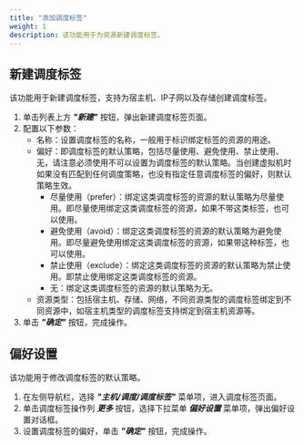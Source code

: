 ```yaml
---
title: "添加调度标签"
weight: 1
description: 该功能用于为资源新建调度标签。
---
```


## 新建调度标签

该功能用于新建调度标签，支持为宿主机、IP子网以及存储创建调度标签。

1. 单击列表上方 **_"新建"_** 按钮，弹出新建调度标签页面。
2. 配置以下参数：
    - 名称：设置调度标签的名称，一般用于标识绑定标签的资源的用途。
    - 偏好：即调度标签的默认策略，包括尽量使用、避免使用、禁止使用、无，请注意必须使用不可以设置为调度标签的默认策略。当创建虚拟机时如果没有匹配到任何调度策略，也没有指定任意调度标签的偏好，则默认策略生效。
        - 尽量使用（prefer）：绑定这类调度标签的资源的默认策略为尽量使用。即尽量使用绑定这类调度标签的资源，如果不带这类标签，也可以使用。
        - 避免使用（avoid）：绑定这类调度标签的资源的默认策略为避免使用。即尽量避免使用绑定这类调度标签的资源，如果带这种标签，也可以使用。
        - 禁止使用（exclude）：绑定这类调度标签的资源的默认策略为禁止使用。即禁止使用绑定这类调度标签的资源。
        - 无：绑定这类调度标签的资源的默认策略为无。
    - 资源类型：包括宿主机、存储、网络，不同资源类型的调度标签绑定到不同资源中，如宿主机类型的调度标签支持绑定到宿主机资源等。
3. 单击 **_"确定"_** 按钮，完成操作。

## 偏好设置

该功能用于修改调度标签的默认策略。

1. 在左侧导航栏，选择 **_"主机/调度/调度标签"_** 菜单项，进入调度标签页面。
2. 单击调度标签操作列 **_更多_** 按钮，选择下拉菜单 **_偏好设置_** 菜单项，弹出偏好设置对话框。
2. 设置调度标签的偏好，单击 **_"确定"_** 按钮，完成操作。
